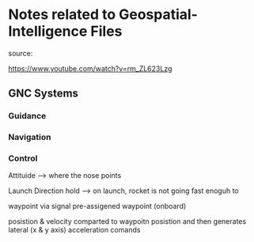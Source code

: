 # Notes related to Geospatial-Intelligence Files #
source:

https://www.youtube.com/watch?v=rm_ZL623Lzg

## GNC Systems ##
### Guidance ###

### Navigation ###

### Control  ###

Attituide --> where the nose points

Launch Direction hold 
--> on launch, rocket is not going fast enoguh to 


waypoint via signal
pre-assigened waypoint (onboard)

posistion & velocity comparted to waypoitn posistion and then generates lateral (x & y axis) acceleration comands
